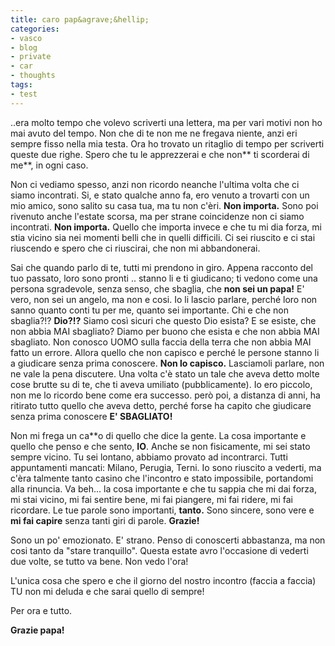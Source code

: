 ```yaml
---
title: caro pap&agrave;&hellip;
categories:
- vasco
- blog
- private
- car
- thoughts
tags:
- test
---
```

..era molto tempo che volevo scriverti una lettera, ma per vari motivi non ho
mai avuto del tempo. Non che di te non me ne fregava niente, anzi eri sempre
fisso nella mia testa. Ora ho trovato un ritaglio di tempo per scriverti
queste due righe. Spero che tu le apprezzerai e che non** ti scorderai di
me**, in ogni caso.

Non ci vediamo spesso, anzi non ricordo neanche l'ultima volta che ci siamo
incontrati. Si, e stato qualche anno fa, ero venuto a trovarti con un mio
amico, sono salito su casa tua, ma tu non c'èri. **Non importa.** Sono poi
rivenuto anche l'estate scorsa, ma per strane coincidenze non ci siamo
incontrati. **Non importa.** Quello che importa invece e che tu mi dia forza,
mi stia vicino sia nei momenti belli che in quelli difficili. Ci sei riuscito
e ci stai riuscendo e spero che ci riuscirai, che non mi abbandonerai.

Sai che quando parlo di te, tutti mi prendono in giro. Appena racconto del tuo
passato, loro sono pronti .. stanno li e ti giudicano; ti vedono come una
persona sgradevole, senza senso, che sbaglia, che **non sei un papa!** E'
vero, non sei un angelo, ma non e cosi. Io li lascio parlare, perché loro non
sanno quanto conti tu per me, quanto sei importante. Chi e che non sbaglia?!?
**Dio?!?** Siamo così sicuri che questo Dio esista? E se esiste, che non abbia
MAI sbagliato? Diamo per buono che esista e che non abbia MAI sbagliato. Non
conosco UOMO sulla faccia della terra che non abbia MAI fatto un errore.
Allora quello che non capisco e perché le persone stanno li a giudicare senza
prima conoscere. **Non lo capisco.** Lasciamoli parlare, non ne vale la pena
discutere. Una volta c'è stato un tale che aveva detto molte cose brutte su di
te, che ti aveva umiliato (pubblicamente). Io ero piccolo, non me lo ricordo
bene come era successo. però poi, a distanza di anni, ha ritirato tutto quello
che aveva detto, perché forse ha capito che giudicare senza prima conoscere
**E' SBAGLIATO!**

Non mi frega un ca**o di quello che dice la gente. La cosa importante e quello
che penso e che sento, **IO**. Anche se non fisicamente, mi sei stato sempre
vicino. Tu sei lontano, abbiamo provato ad incontrarci. Tutti appuntamenti
mancati: Milano, Perugia, Terni. Io sono riuscito a vederti, ma c'èra talmente
tanto casino che l'incontro e stato impossibile, portandomi alla rinuncia. Va
beh... la cosa importante e che tu sappia che mi dai forza, mi stai vicino, mi
fai sentire bene, mi fai piangere, mi fai ridere, mi fai ricordare. Le tue
parole sono importanti, **tanto.** Sono sincere, sono vere e **mi fai capire**
senza tanti giri di parole. **Grazie!**

Sono un po' emozionato. E' strano. Penso di conoscerti abbastanza, ma non cosi
tanto da "stare tranquillo". Questa estate avro l'occasione di vederti due
volte, se tutto va bene. Non vedo l'ora!

L'unica cosa che spero e che il giorno del nostro incontro (faccia a faccia)
TU non mi deluda e che sarai quello di sempre!

Per ora e tutto.

**Grazie papa!**

